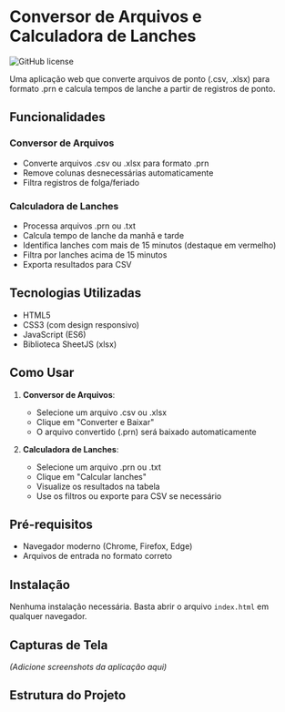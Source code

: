 # Conversor de Arquivos e Calculadora de Lanches

![GitHub license](https://img.shields.io/badge/license-MIT-blue.svg)

Uma aplicação web que converte arquivos de ponto (.csv, .xlsx) para formato .prn e calcula tempos de lanche a partir de registros de ponto.

## Funcionalidades

### Conversor de Arquivos

- Converte arquivos .csv ou .xlsx para formato .prn
- Remove colunas desnecessárias automaticamente
- Filtra registros de folga/feriado

### Calculadora de Lanches

- Processa arquivos .prn ou .txt
- Calcula tempo de lanche da manhã e tarde
- Identifica lanches com mais de 15 minutos (destaque em vermelho)
- Filtra por lanches acima de 15 minutos
- Exporta resultados para CSV

## Tecnologias Utilizadas

- HTML5
- CSS3 (com design responsivo)
- JavaScript (ES6)
- Biblioteca SheetJS (xlsx)

## Como Usar

1. **Conversor de Arquivos**:

   - Selecione um arquivo .csv ou .xlsx
   - Clique em "Converter e Baixar"
   - O arquivo convertido (.prn) será baixado automaticamente

2. **Calculadora de Lanches**:
   - Selecione um arquivo .prn ou .txt
   - Clique em "Calcular lanches"
   - Visualize os resultados na tabela
   - Use os filtros ou exporte para CSV se necessário

## Pré-requisitos

- Navegador moderno (Chrome, Firefox, Edge)
- Arquivos de entrada no formato correto

## Instalação

Nenhuma instalação necessária. Basta abrir o arquivo `index.html` em qualquer navegador.

## Capturas de Tela

_(Adicione screenshots da aplicação aqui)_

## Estrutura do Projeto
